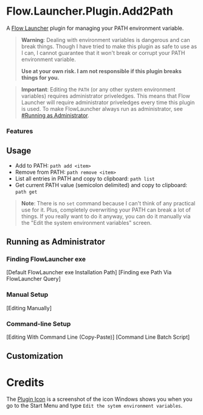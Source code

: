 <!-- This README file was generated by the FlowLauncher C# Dotnet Plugin template (https://github.com/Flow-Launcher/dotnet-template), then edited manually-->

Flow.Launcher.Plugin.Add2Path
==================

A [Flow Launcher](https://github.com/Flow-Launcher/Flow.Launcher) plugin
for managing your PATH environment variable.

> **Warning**: Dealing with environment variables is dangerous and can break things. Though I have tried to make this plugin as safe to use as I can, I cannot guarantee that it won't break or corrupt your PATH environment variable.
>
> **Use at your own risk. I am not responsible if this plugin breaks things for you.**

> **Important**: Editing the `PATH` (or any other system environment variables) requires administrator priveledges. This means that Flow Launcher will require administrator priveledges every time this plugin is used. To make FlowLauncher always run as administrator, see [#Running as Administrator](#running-as-administrator).

### Features

## Usage

- Add to PATH: `path add <item>`
- Remove from PATH: `path remove <item>`
- List all entries in PATH and copy to clipboard: `path list`
- Get current PATH value (semicolon delimited) and copy to clipboard: `path get`

> **Note**: There is no `set` command because I can't think of any practical use
> for it. Plus, completely overwriting your PATH can break a lot of things.
> If you really want to do it anyway, you can do it manually via the
> "Edit the system environment variables" screen.

## Running as Administrator

### Finding FlowLauncher exe
[Default FlowLauncher exe Installation Path]
[Finding exe Path Via FlowLauncher Query]

### Manual Setup

[Editing Manually]


### Command-line Setup

[Editing With Command Line (Copy-Paste)]
[Command Line Batch Script]


## Customization

# Credits

The [Plugin Icon](icon.png) is a screenshot of the icon Windows shows you when you go to the Start Menu and type `Edit the sytem environment variables`.